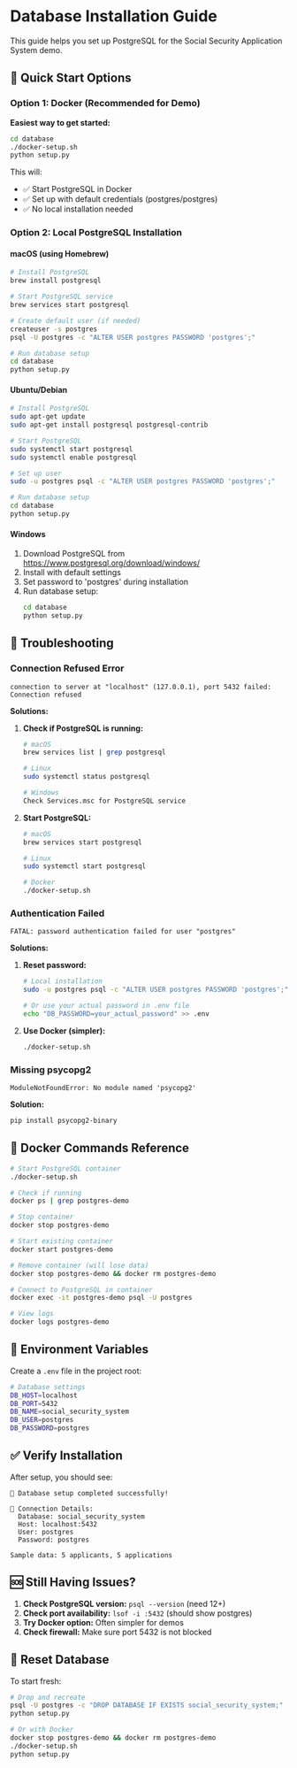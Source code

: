 # Database Installation Guide

This guide helps you set up PostgreSQL for the Social Security Application System demo.

## 🚀 Quick Start Options

### Option 1: Docker (Recommended for Demo)

**Easiest way to get started:**

```bash
cd database
./docker-setup.sh
python setup.py
```

This will:
- ✅ Start PostgreSQL in Docker
- ✅ Set up with default credentials (postgres/postgres)
- ✅ No local installation needed

### Option 2: Local PostgreSQL Installation

#### macOS (using Homebrew)
```bash
# Install PostgreSQL
brew install postgresql

# Start PostgreSQL service
brew services start postgresql

# Create default user (if needed)
createuser -s postgres
psql -U postgres -c "ALTER USER postgres PASSWORD 'postgres';"

# Run database setup
cd database
python setup.py
```

#### Ubuntu/Debian
```bash
# Install PostgreSQL
sudo apt-get update
sudo apt-get install postgresql postgresql-contrib

# Start PostgreSQL
sudo systemctl start postgresql
sudo systemctl enable postgresql

# Set up user
sudo -u postgres psql -c "ALTER USER postgres PASSWORD 'postgres';"

# Run database setup
cd database
python setup.py
```

#### Windows
1. Download PostgreSQL from https://www.postgresql.org/download/windows/
2. Install with default settings
3. Set password to 'postgres' during installation
4. Run database setup:
   ```cmd
   cd database
   python setup.py
   ```

## 🔧 Troubleshooting

### Connection Refused Error
```
connection to server at "localhost" (127.0.0.1), port 5432 failed: Connection refused
```

**Solutions:**
1. **Check if PostgreSQL is running:**
   ```bash
   # macOS
   brew services list | grep postgresql
   
   # Linux
   sudo systemctl status postgresql
   
   # Windows
   Check Services.msc for PostgreSQL service
   ```

2. **Start PostgreSQL:**
   ```bash
   # macOS
   brew services start postgresql
   
   # Linux
   sudo systemctl start postgresql
   
   # Docker
   ./docker-setup.sh
   ```

### Authentication Failed
```
FATAL: password authentication failed for user "postgres"
```

**Solutions:**
1. **Reset password:**
   ```bash
   # Local installation
   sudo -u postgres psql -c "ALTER USER postgres PASSWORD 'postgres';"
   
   # Or use your actual password in .env file
   echo "DB_PASSWORD=your_actual_password" >> .env
   ```

2. **Use Docker (simpler):**
   ```bash
   ./docker-setup.sh
   ```

### Missing psycopg2
```
ModuleNotFoundError: No module named 'psycopg2'
```

**Solution:**
```bash
pip install psycopg2-binary
```

## 🐳 Docker Commands Reference

```bash
# Start PostgreSQL container
./docker-setup.sh

# Check if running
docker ps | grep postgres-demo

# Stop container
docker stop postgres-demo

# Start existing container
docker start postgres-demo

# Remove container (will lose data)
docker stop postgres-demo && docker rm postgres-demo

# Connect to PostgreSQL in container
docker exec -it postgres-demo psql -U postgres

# View logs
docker logs postgres-demo
```

## 📝 Environment Variables

Create a `.env` file in the project root:

```bash
# Database settings
DB_HOST=localhost
DB_PORT=5432
DB_NAME=social_security_system
DB_USER=postgres
DB_PASSWORD=postgres
```

## ✅ Verify Installation

After setup, you should see:

```
🎉 Database setup completed successfully!

📝 Connection Details:
  Database: social_security_system
  Host: localhost:5432
  User: postgres
  Password: postgres

Sample data: 5 applicants, 5 applications
```

## 🆘 Still Having Issues?

1. **Check PostgreSQL version:** `psql --version` (need 12+)
2. **Check port availability:** `lsof -i :5432` (should show postgres)
3. **Try Docker option:** Often simpler for demos
4. **Check firewall:** Make sure port 5432 is not blocked

## 🔄 Reset Database

To start fresh:

```bash
# Drop and recreate
psql -U postgres -c "DROP DATABASE IF EXISTS social_security_system;"
python setup.py

# Or with Docker
docker stop postgres-demo && docker rm postgres-demo
./docker-setup.sh
python setup.py
```